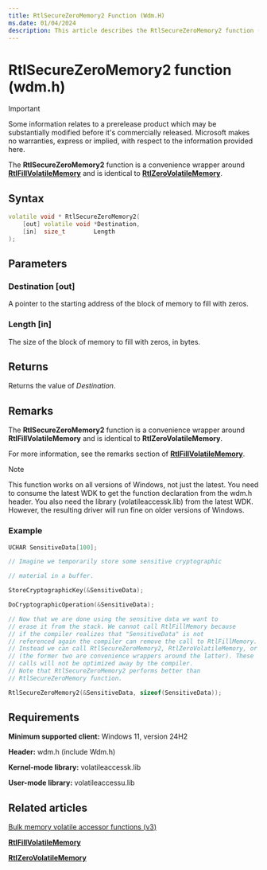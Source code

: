 ```yaml
---
title: RtlSecureZeroMemory2 Function (Wdm.H)
ms.date: 01/04/2024
description: This article describes the RtlSecureZeroMemory2 function (wdm.h).
---
```


# RtlSecureZeroMemory2 function (wdm.h)

> [!IMPORTANT]
> Some information relates to a prerelease product which may be substantially modified before it's commercially released. Microsoft makes no warranties, express or implied, with respect to the information provided here.

The **RtlSecureZeroMemory2** function is a convenience wrapper around [**RtlFillVolatileMemory**](nf-wdm-rtlfillvolatilememory.md) and is identical to [**RtlZeroVolatileMemory**](nf-wdm-rtlzerovolatilememory.md).

## Syntax

```cpp
volatile void * RtlSecureZeroMemory2(
    [out] volatile void *Destination,
    [in]  size_t        Length
);
```

## Parameters

### Destination [out]

A pointer to the starting address of the block of memory to fill with zeros.

### Length [in]

The size of the block of memory to fill with zeros, in bytes.

## Returns

Returns the value of *Destination*.

## Remarks

The **RtlSecureZeroMemory2** function is a convenience wrapper around **RtlFillVolatileMemory** and is identical to **RtlZeroVolatileMemory**.

For more information, see the remarks section of [**RtlFillVolatileMemory**](nf-wdm-rtlfillvolatilememory.md).

> [!NOTE]
> This function works on all versions of Windows, not just the latest. You need to consume the latest WDK to get the function declaration from the wdm.h header. You also need the library (volatileaccessk.lib) from the latest WDK. However, the resulting driver will run fine on older versions of Windows.

### Example

```cpp
UCHAR SensitiveData[100];

// Imagine we temporarily store some sensitive cryptographic

// material in a buffer.

StoreCryptographicKey(&SensitiveData);

DoCryptographicOperation(&SensitiveData);

// Now that we are done using the sensitive data we want to
// erase it from the stack. We cannot call RtlFillMemory because
// if the compiler realizes that "SensitiveData" is not
// referenced again the compiler can remove the call to RtlFillMemory.
// Instead we can call RtlSecureZeroMemory2, RtlZeroVolatileMemory, or RtlFillVolatileMemory
// (the former two are convenience wrappers around the latter). These
// calls will not be optimized away by the compiler.
// Note that RtlSecureZeroMemory2 performs better than
// RtlSecureZeroMemory function.

RtlSecureZeroMemory2(&SensitiveData, sizeof(SensitiveData));
```

## Requirements

**Minimum supported client:** Windows 11, version 24H2

**Header:** wdm.h (include Wdm.h)

**Kernel-mode library:** volatileaccessk.lib

**User-mode library:** volatileaccessu.lib

## Related articles

[Bulk memory volatile accessor functions (v3)](bulk-memory-volatile-accessor-functions-v3.md)

[**RtlFillVolatileMemory**](nf-wdm-rtlfillvolatilememory.md)

[**RtlZeroVolatileMemory**](nf-wdm-rtlzerovolatilememory.md)
